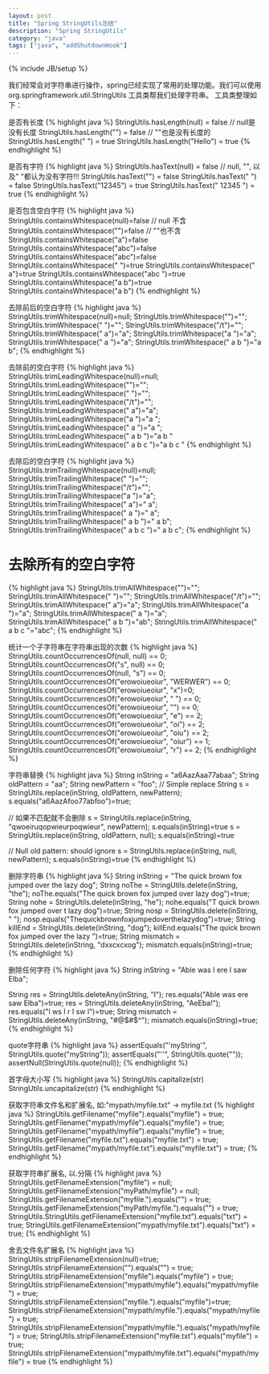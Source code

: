 ```yaml
---
layout: post
title: "Spring StringUtils总结"
description: "Spring StringUtils"
category: "java"
tags: ["java", "addShutdownHook"]
---
```

{% include JB/setup %}


我们经常会对字符串进行操作，spring已经实现了常用的处理功能。我们可以使用org.springframework.util.StringUtils 工具类帮我们处理字符串。
工具类整理如下：

是否有长度
{% highlight java %}
StringUtils.hasLength(null) = false    // null是没有长度
StringUtils.hasLength("") = false      // ""也是没有长度的
StringUtils.hasLength(" ") = true
StringUtils.hasLength("Hello") = true
{% endhighlight %}

是否有字符 
{% highlight java %}
StringUtils.hasText(null) = false   // null, "", 以及" "都认为没有字符!!!
StringUtils.hasText("") = false
StringUtils.hasText(" ") = false
StringUtils.hasText("12345") = true
StringUtils.hasText(" 12345 ") = true
{% endhighlight %}

是否包含空白字符
{% highlight java %}
StringUtils.containsWhitespace(null)=false     // null 不含
StringUtils.containsWhitespace("")=false       // ""也不含
StringUtils.containsWhitespace("a")=false
StringUtils.containsWhitespace("abc")=false
StringUtils.containsWhitespace("abc")=false
StringUtils.containsWhitespace(" ")=true
StringUtils.containsWhitespace(" a")=true
StringUtils.containsWhitespace("abc ")=true
StringUtils.containsWhitespace("a b")=true
StringUtils.containsWhitespace("a  b")
{% endhighlight %}

去除前后的空白字符
{% highlight java %}
StringUtils.trimWhitespace(null)=null;
StringUtils.trimWhitespace("")="";
StringUtils.trimWhitespace(" ")="";
StringUtils.trimWhitespace("/t")="";
StringUtils.trimWhitespace(" a")="a";
StringUtils.trimWhitespace("a ")="a";
StringUtils.trimWhitespace(" a ")="a";
StringUtils.trimWhitespace(" a b ")="a b";
{% endhighlight %}

去除前的空白字符
{% highlight java %}
StringUtils.trimLeadingWhitespace(null)=null;
StringUtils.trimLeadingWhitespace("")="";
StringUtils.trimLeadingWhitespace(" ")="";
StringUtils.trimLeadingWhitespace("/t")="";
StringUtils.trimLeadingWhitespace(" a")="a";
StringUtils.trimLeadingWhitespace("a ")="a ";
StringUtils.trimLeadingWhitespace(" a ")="a ";
StringUtils.trimLeadingWhitespace(" a b ")="a b "
StringUtils.trimLeadingWhitespace(" a b  c ")="a b  c "
{% endhighlight %}

去除后的空白字符
{% highlight java %}
StringUtils.trimTrailingWhitespace(null)=null;
StringUtils.trimTrailingWhitespace(" ")="";
StringUtils.trimTrailingWhitespace("/t")="";
StringUtils.trimTrailingWhitespace("a ")="a";
StringUtils.trimTrailingWhitespace(" a")=" a";
StringUtils.trimTrailingWhitespace(" a ")=" a";
StringUtils.trimTrailingWhitespace(" a b ")=" a b";
StringUtils.trimTrailingWhitespace(" a b  c ")=" a b  c";
{% endhighlight %}

# 去除所有的空白字符
{% highlight java %}
StringUtils.trimAllWhitespace("")="";
StringUtils.trimAllWhitespace(" ")="";
StringUtils.trimAllWhitespace("/t")="";
StringUtils.trimAllWhitespace(" a")="a";
StringUtils.trimAllWhitespace("a ")="a";
StringUtils.trimAllWhitespace(" a ")="a";
StringUtils.trimAllWhitespace(" a b ")="ab";
StringUtils.trimAllWhitespace(" a b  c "="abc";
{% endhighlight %}

统计一个子字符串在字符串出现的次数
{% highlight java %}
StringUtils.countOccurrencesOf(null, null) == 0;
StringUtils.countOccurrencesOf("s", null) == 0;
StringUtils.countOccurrencesOf(null, "s") == 0;
StringUtils.countOccurrencesOf("erowoiueoiur", "WERWER") == 0;
StringUtils.countOccurrencesOf("erowoiueoiur", "x")=0;
StringUtils.countOccurrencesOf("erowoiueoiur", " ") == 0;
StringUtils.countOccurrencesOf("erowoiueoiur", "") == 0;
StringUtils.countOccurrencesOf("erowoiueoiur", "e") == 2;
StringUtils.countOccurrencesOf("erowoiueoiur", "oi") == 2;
StringUtils.countOccurrencesOf("erowoiueoiur", "oiu") == 2;
StringUtils.countOccurrencesOf("erowoiueoiur", "oiur") == 1;
StringUtils.countOccurrencesOf("erowoiueoiur", "r") == 2;
{% endhighlight %}

字符串替换
{% highlight java %}
String inString = "a6AazAaa77abaa";
String oldPattern = "aa";
String newPattern = "foo";
// Simple replace
String s = StringUtils.replace(inString, oldPattern, newPattern);
s.equals("a6AazAfoo77abfoo")=true;

// 如果不匹配就不会删除
s = StringUtils.replace(inString, "qwoeiruqopwieurpoqwieur", newPattern);
s.equals(inString)=true
s = StringUtils.replace(inString, oldPattern, null);
s.equals(inString)=true

// Null old pattern: should ignore
s = StringUtils.replace(inString, null, newPattern);
s.equals(inString)=true
{% endhighlight %}

删除字符串
{% highlight java %}
String inString = "The quick brown fox jumped over the lazy dog";
String noThe = StringUtils.delete(inString, "the");
noThe.equals("The quick brown fox jumped over  lazy dog")=true;
String nohe = StringUtils.delete(inString, "he");
nohe.equals("T quick brown fox jumped over t lazy dog")=true;
String nosp = StringUtils.delete(inString, " ");
nosp.equals("Thequickbrownfoxjumpedoverthelazydog")=true;
String killEnd = StringUtils.delete(inString, "dog");
killEnd.equals("The quick brown fox jumped over the lazy ")=true;
String mismatch = StringUtils.delete(inString, "dxxcxcxog");
mismatch.equals(inString)=true;
{% endhighlight %}

删除任何字符
{% highlight java %}
String inString = "Able was I ere I saw Elba";

String res = StringUtils.deleteAny(inString, "I");
res.equals("Able was  ere  saw Elba")=true;
res = StringUtils.deleteAny(inString, "AeEba!");
res.equals("l ws I r I sw l")=true;
String mismatch = StringUtils.deleteAny(inString, "#@$#$^");
mismatch.equals(inString)=true;
{% endhighlight %}

quote字符串
{% highlight java %}
assertEquals("'myString'", StringUtils.quote("myString"));
assertEquals("''", StringUtils.quote(""));
assertNull(StringUtils.quote(null));
{% endhighlight %}

首字母大小写
{% highlight java %}
StringUtils.capitalize(str)  
StringUtils.uncapitalize(str)
{% endhighlight %}

获取字符串文件名和扩展名, 如:"mypath/myfile.txt" -> myfile.txt
{% highlight java %}
StringUtils.getFilename("myfile").equals("myfile") = true;
StringUtils.getFilename("mypath/myfile").equals("myfile") = true;
StringUtils.getFilename("mypath/myfile").equals("myfile") = true;
StringUtils.getFilename("myfile.txt").equals("myfile.txt") = true;
StringUtils.getFilename("mypath/myfile.txt").equals("myfile.txt") = true;
{% endhighlight %}

获取字符串扩展名, 以.分隔
{% highlight java %}
StringUtils.getFilenameExtension("myfile") = null;
StringUtils.getFilenameExtension("myPath/myfile") = null;
StringUtils.getFilenameExtension("myfile.").equals("") = true;
StringUtils.getFilenameExtension("myPath/myfile.").equals("") = true;
StringUtils.StringUtils.getFilenameExtension("myfile.txt").equals("txt") = true;
StringUtils.getFilenameExtension("mypath/myfile.txt").equals("txt") = true;
{% endhighlight %}

舍去文件名扩展名
{% highlight java %}
StringUtils.stripFilenameExtension(null)=true;
StringUtils.stripFilenameExtension("").equals("") = true;
StringUtils.stripFilenameExtension("myfile").equals("myfile") = true;
StringUtils.stripFilenameExtension("mypath/myfile").equals("mypath/myfile") = true;
StringUtils.stripFilenameExtension("myfile.").equals("myfile")=true;
StringUtils.stripFilenameExtension("mypath/myfile.").equals("mypath/myfile") = true;
StringUtils.stripFilenameExtension("mypath/myfile.").equals("mypath/myfile") = true;
StringUtils.stripFilenameExtension("myfile.txt").equals("myfile") = true;
StringUtils.stripFilenameExtension("mypath/myfile.txt").equals("mypath/myfile") = true
{% endhighlight %}

